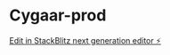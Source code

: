 # Cygaar-prod

[Edit in StackBlitz next generation editor ⚡️](https://stackblitz.com/~/github.com/Sadpepedev/Cygaar-prod)